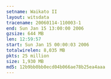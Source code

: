 ```yaml
---
setname: Waikato II
layout: witsdata
tracename: 20060114-110003-1
end: Sun Jan 15 13:00:00 2006
gzsize: 644 MB
len: 12:59:57
start: Sun Jan 15 00:00:03 2006
totalwirelen: 8,035 MB
pkts: 25 million
size: 1,930 MB
md5: 12b9bb0bb0ecd04b066ae78b25ea4aaa
---
```

